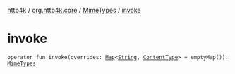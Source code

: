 [http4k](../../index.md) / [org.http4k.core](../index.md) / [MimeTypes](index.md) / [invoke](./invoke.md)

# invoke

`operator fun invoke(overrides: `[`Map`](https://kotlinlang.org/api/latest/jvm/stdlib/kotlin.collections/-map/index.html)`<`[`String`](https://kotlinlang.org/api/latest/jvm/stdlib/kotlin/-string/index.html)`, `[`ContentType`](../-content-type/index.md)`> = emptyMap()): `[`MimeTypes`](index.md)